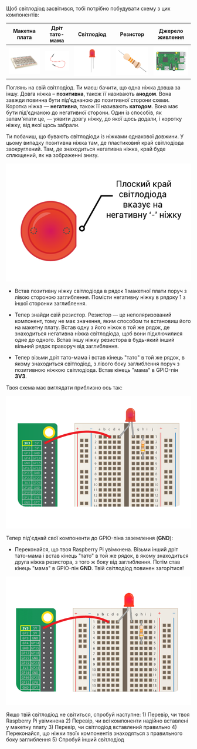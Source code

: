 Щоб світлодіод засвітився, тобі потрібно побудувати схему з цих компонентів:

| Макетна плата                           | Дріт тато-мама                         | Світлодіод                    | Резистор                         | Джерело живлення                       |
| --------------------------------------- | -------------------------------------- | ----------------------------- | -------------------------------- | -------------------------------------- |
| ![макетна плата](images/breadboard.png) | ![дріт тато-мама](images/mfjumper.png) | ![світлодіод](images/led.png) | ![резистор](images/resistor.png) | ![raspberrypi](images/raspberrypi.png) |

Поглянь на свій світлодіод. Ти маєш бачити, що одна ніжка довша за іншу. Довга ніжка – **позитивна**, також її називають **анодом**. Вона завжди повинна бути під'єднаною до позитивної сторони схеми. Коротка ніжка — **негативна**, також її називають **катодом**. Вона має бути під'єднаною до негативної сторони. Один із способів, як запам'ятати це, — уявити довгу ніжку, до якої щось додали, і коротку ніжку, від якої щось забрали.

Ти побачиш, що бувають світлодіоди із ніжками однакової довжини. У цьому випадку позитивна ніжка там, де пластиковий край світлодіода заокруглений. Там, де знаходиться негативна ніжка, край буде сплющений, як на зображенні знизу.

![Світлодіод зблизька](images/LEDcloseup.png)

+ Встав позитивну ніжку світлодіода в рядок 1 макетної плати поруч з лівою стороною заглиблення. Помісти негативну ніжку в рядоку 1 з іншої сторонки заглиблення.

+ Тепер знайди свій резистор. Резистор — це неполяризований компонент, тому не має значення, яким способом ти встановиш його на макетну плату. Встав одну з його ніжок в той же рядок, де знаходиться негативна ніжка світлодіода, щоб вони підключилися одне до одного. Встав іншу ніжку резистора в будь-який інший вільний рядок праворуч від заглиблення.

+ Тепер візьми дріт тато-мама і встав кінець "тато" в той же рядок, в якому знаходиться світлодіод, з лівого боку заглиблення поруч з позитивною ніжкою світлодіода. Встав кінець "мама" в GPIO-пін **3V3**.

Твоя схема має виглядати приблизно ось так:

![Схема без заземлення](images/ground-missing.png)

Тепер під'єднай свої компоненти до GPIO-піна заземлення (**GND**):

+ Переконайся, що твоя Raspberry Pi увімкнена. Візьми інший дріт тато-мама і встав кінець "тато" в той же рядок, в якому знаходиться друга ніжка резистора, з того ж боку від заглиблення. Потім став кінець "мама" в GPIO-пін **GND**. Твій світлодіод повинен загорітися!

![Потік струму в схемі](images/circuit-current-flow.gif)

Якщо твій світлодіод не світиться, спробуй наступне: 1) Перевір, чи твоя Raspberry Pi увімкнена 2) Перевір, чи всі компоненти надійно вставлені у макетну плату 3) Перевір, чи світлодіод вставлений правильно 4) Переконайся, що ніжки твоїх компонентів знаходяться з правильного боку заглиблення 5) Спробуй інший світлодіод

